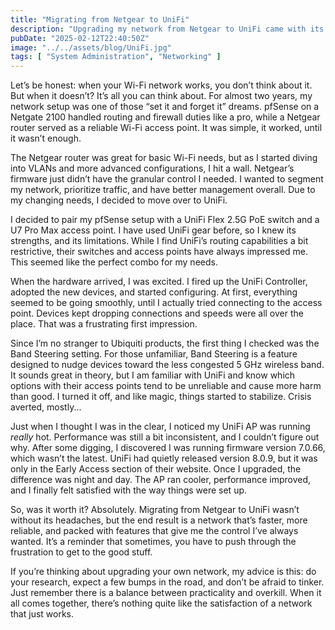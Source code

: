 ```yaml
---
title: "Migrating from Netgear to UniFi"
description: "Upgrading my network from Netgear to UniFi came with its challenges, but the result is a faster, more reliable, and feature-rich setup that was worth the effort. Come with me through the journey of upgrading my home network!"
pubDate: "2025-02-12T22:40:50Z"
image: "../../assets/blog/UniFi.jpg"
tags: [ "System Administration", "Networking" ]
---
```


Let’s be honest: when your Wi-Fi network works, you don’t think about it. But when it doesn’t? It’s all you can think
about. For almost two years, my network setup was one of those “set it and forget it” dreams. pfSense on a Netgate 2100
handled routing and firewall duties like a pro, while a Netgear router served as a reliable Wi-Fi access point. It was
simple, it worked, until it wasn’t enough.

The Netgear router was great for basic Wi-Fi needs, but as I started diving into VLANs and more advanced configurations,
I hit a wall. Netgear’s firmware just didn’t have the granular control I needed. I wanted to segment my network,
prioritize traffic, and have better management overall. Due to my changing needs, I decided to move over to UniFi.

I decided to pair my pfSense setup with a UniFi Flex 2.5G PoE switch and a U7 Pro Max access point. I have used UniFi
gear before, so I knew its strengths, and its limitations. While I find UniFi’s routing capabilities a bit restrictive,
their switches and access points have always impressed me. This seemed like the perfect combo for my needs.

When the hardware arrived, I was excited. I fired up the UniFi Controller, adopted the new devices, and started
configuring. At first, everything seemed to be going smoothly, until I actually tried connecting to the access point.
Devices kept dropping connections and speeds were all over the place. That was a frustrating first impression.

Since I’m no stranger to Ubiquiti products, the first thing I checked was the Band Steering setting. For those
unfamiliar, Band Steering is a feature designed to nudge devices toward the less congested 5 GHz wireless band. It
sounds great in theory, but I am familiar with UniFi and know which options with their access points tend to be
unreliable and cause more harm than good. I turned it off, and like magic, things started to stabilize. Crisis averted,
mostly...

Just when I thought I was in the clear, I noticed my UniFi AP was running *really* hot. Performance was still a bit
inconsistent, and I couldn’t figure out why. After some digging, I discovered I was running firmware version
7.0.66, which wasn’t the latest. UniFi had quietly released version 8.0.9, but it was only in the Early Access section
of their website. Once I upgraded, the difference was night and day. The AP ran cooler, performance improved, and I
finally felt satisfied with the way things were set up.

So, was it worth it? Absolutely. Migrating from Netgear to UniFi wasn’t without its headaches, but the end result is a
network that’s faster, more reliable, and packed with features that give me the control I’ve always wanted. It’s a
reminder that sometimes, you have to push through the frustration to get to the good stuff.

If you’re thinking about upgrading your own network, my advice is this: do your research, expect a few bumps in the
road, and don’t be afraid to tinker. Just remember there is a balance between practicality and overkill. When it all
comes together, there’s nothing quite like the satisfaction of a network that just works.